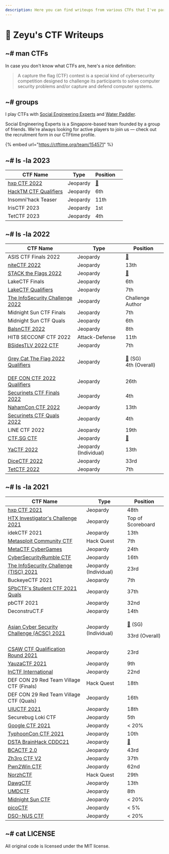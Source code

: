 ```yaml
---
description: Here you can find writeups from various CTFs that I've participated in.
---
```


# 🚩 Zeyu's CTF Writeups

## \~# man CTFs

In case you don't know what CTFs are, here's a nice definition:

> A capture the flag (CTF) contest is a special kind of cybersecurity competition designed to challenge its participants to solve computer security problems and/or capture and defend computer systems.

## \~# groups

I play CTFs with [Social Engineering Experts](https://ctftime.org/team/151372) and [Water Paddler](https://ctftime.org/team/155019).

Social Engineering Experts is a Singapore-based team founded by a group of friends. We're always looking for active players to join us — check out the recruitment form in our CTFtime profile.

{% embed url="https://ctftime.org/team/154571" %}

## \~# ls -la 2023

<table><thead><tr><th>CTF Name</th><th>Type</th><th>Position</th><th data-type="content-ref"></th></tr></thead><tbody><tr><td><a href="2023/hxp-ctf/">hxp CTF 2022</a></td><td>Jeopardy</td><td><a href="https://emojipedia.org/1st-place-medal/">🥇</a></td><td></td></tr><tr><td><a href="2023/hacktm-ctf-qualifiers/">HackTM CTF Qualifiers</a></td><td>Jeopardy</td><td>6th</td><td></td></tr><tr><td>Insomni'hack Teaser</td><td>Jeopardy</td><td>11th</td><td></td></tr><tr><td>IrisCTF 2023</td><td>Jeopardy</td><td>1st</td><td></td></tr><tr><td>TetCTF 2023</td><td>Jeopardy</td><td>4th</td><td></td></tr></tbody></table>

## \~# ls -la 2022



| CTF Name                                                            | Type                  | Position                                                                              |
| ------------------------------------------------------------------- | --------------------- | ------------------------------------------------------------------------------------- |
| ASIS CTF Finals 2022                                                | Jeopardy              | [🥈](https://emojipedia.org/2nd-place-medal/)                                         |
| [niteCTF 2022](2022/nitectf-2022/)                                  | Jeopardy              | 13th                                                                                  |
| [STACK the Flags 2022](2022/stack-the-flags-2022/)                  | Jeopardy              | [🥉](https://emojipedia.org/3rd-place-medal/)                                         |
| LakeCTF Finals                                                      | Jeopardy              | 6th                                                                                   |
| [LakeCTF Qualifiers](2022/lakectf-qualifiers/)                      | Jeopardy              | 7th                                                                                   |
| [The InfoSecurity Challenge 2022](2022/tisc-2022/)                  | Jeopardy              | Challenge Author                                                                      |
| Midnight Sun CTF Finals                                             | Jeopardy              | 7th                                                                                   |
| Midnight Sun CTF Quals                                              | Jeopardy              | 6th                                                                                   |
| [BalsnCTF 2022](2022/balsnctf-2022/)                                | Jeopardy              | 8th                                                                                   |
| HITB SECCONF CTF 2022                                               | Attack-Defense        | 11th                                                                                  |
| [BSidesTLV 2022 CTF](2022/bsidestlv-2022-ctf/)                      | Jeopardy              | 7th                                                                                   |
| [Grey Cat The Flag 2022 Qualifiers](2022/grey-cat-the-flag-2022.md) | Jeopardy              | <p><a href="https://emojipedia.org/3rd-place-medal/">🥉</a> (SG)<br>4th (Overall)</p> |
| [DEF CON CTF 2022 Qualifiers](2022/def-con-ctf-2022-qualifiers.md)  | Jeopardy              | 26th                                                                                  |
| [Securinets CTF Finals 2022](2022/securinets-ctf-finals-2022/)      | Jeopardy              | 4th                                                                                   |
| [NahamCon CTF 2022](2022/nahamcon-ctf-2022/)                        | Jeopardy              | 13th                                                                                  |
| [Securinets CTF Quals 2022](2022/securinets-ctf-quals-2022/)        | Jeopardy              | 4th                                                                                   |
| LINE CTF 2022                                                       | Jeopardy              | 19th                                                                                  |
| [CTF.SG CTF](2022/ctf.sg-ctf/)                                      | Jeopardy              | [🥉](https://emojipedia.org/3rd-place-medal/)                                         |
| [YaCTF 2022](2022/yactf-2022/)                                      | Jeopardy (Individual) | 13th                                                                                  |
| [DiceCTF 2022](2022/dicectf-2022/)                                  | Jeopardy              | 33rd                                                                                  |
| [TetCTF 2022](2022/tetctf-2022/)                                    | Jeopardy              | 7th                                                                                   |

## \~# ls -la 2021

| CTF Name                                                                                     | Type                  | Position                                                                                  |
| -------------------------------------------------------------------------------------------- | --------------------- | ----------------------------------------------------------------------------------------- |
| [hxp CTF 2021](2021/hxp-ctf-2021.md)                                                         | Jeopardy              | 48th                                                                                      |
| [HTX Investigator's Challenge 2021](2021/htx-investigators-challenge-2021.md)                | Jeopardy              | Top of Scoreboard                                                                         |
| idekCTF 2021                                                                                 | Jeopardy              | 13th                                                                                      |
| [Metasploit Community CTF](2021/metasploit-community-ctf.md)                                 | Hack Quest            | 7th                                                                                       |
| [MetaCTF CyberGames](2021/metactf-cybergames/)                                               | Jeopardy              | 24th                                                                                      |
| [CyberSecurityRumble CTF](2021/cybersecurityrumble-ctf/)                                     | Jeopardy              | 16th                                                                                      |
| [The InfoSecurity Challenge (TISC) 2021](2021/the-infosecurity-challenge-tisc-2021/)         | Jeopardy (Individual) | 23rd                                                                                      |
| BuckeyeCTF 2021                                                                              | Jeopardy              | 7th                                                                                       |
| [SPbCTF's Student CTF 2021 Quals](2021/spbctfs-student-ctf-quals/)                           | Jeopardy              | 37th                                                                                      |
| pbCTF 2021                                                                                   | Jeopardy              | 32nd                                                                                      |
| DeconstruCT.F                                                                                | Jeopardy              | 14th                                                                                      |
| [Asian Cyber Security Challenge (ACSC) 2021](2021/asian-cyber-security-challenge-acsc-2021/) | Jeopardy (Individual) | <p><a href="https://emojipedia.org/3rd-place-medal/">🥉</a> (SG)</p><p>33rd (Overall)</p> |
| [CSAW CTF Qualification Round 2021](2021/csaw-ctf-qualification-round-2021/)                 | Jeopardy              | 23rd                                                                                      |
| [YauzaCTF 2021](2021/yauzactf-2021/)                                                         | Jeopardy              | 9th                                                                                       |
| [InCTF International](2021/inctf-2021/)                                                      | Jeopardy              | 22nd                                                                                      |
| DEF CON 29 Red Team Village CTF (Finals)                                                     | Hack Quest            | 18th                                                                                      |
| DEF CON 29 Red Team Village CTF (Quals)                                                      | Jeopardy              | 16th                                                                                      |
| [UIUCTF 2021](2021/uiuctf-2021/)                                                             | Jeopardy              | 18th                                                                                      |
| Securebug Loki CTF                                                                           | Jeopardy              | 5th                                                                                       |
| [Google CTF 2021](2021/google-ctf-2021/)                                                     | Jeopardy              | < 20%                                                                                     |
| [TyphoonCon CTF 2021](2021/typhooncon-ctf-2021/)                                             | Jeopardy              | 10th                                                                                      |
| [DSTA BrainHack CDDC21](2021/dsta-brainhack-cddc21/)                                         | Jeopardy              | [🥉](https://emojipedia.org/3rd-place-medal/)                                             |
| [BCACTF 2.0](2021/bcactf-2.0)                                                                | Jeopardy              | 43rd                                                                                      |
| [Zh3ro CTF V2](2021/zh3ro-ctf-v2/)                                                           | Jeopardy              | 37th                                                                                      |
| [Pwn2Win CTF](2021/pwn2win-ctf-2021/)                                                        | Jeopardy              | 62nd                                                                                      |
| [NorzhCTF](2021/norzhctf-2021/)                                                              | Hack Quest            | 29th                                                                                      |
| [DawgCTF](2021/dawgctf-2021/)                                                                | Jeopardy              | 13th                                                                                      |
| [UMDCTF](2021/umdctf-2021/)                                                                  | Jeopardy              | 8th                                                                                       |
| [Midnight Sun CTF](2021/midnight-sun-ctf/)                                                   | Jeopardy              | < 20%                                                                                     |
| [picoCTF](2021/picoctf/)                                                                     | Jeopardy              | < 5%                                                                                      |
| [DSO-NUS CTF](2021/dso-nus-ctf/)                                                             | Jeopardy              | < 20%                                                                                     |

## \~# cat LICENSE

All original code is licensed under the MIT license.
